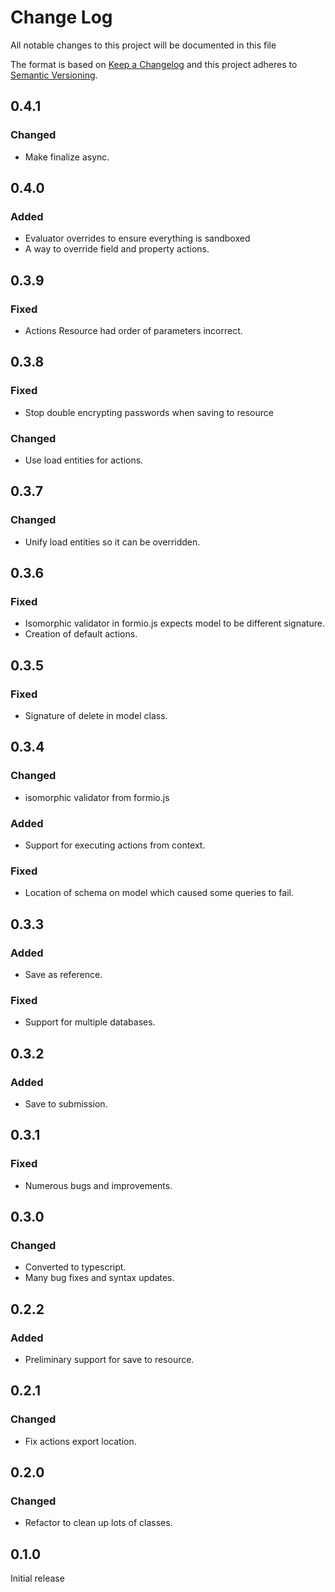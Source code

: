 # Change Log
All notable changes to this project will be documented in this file

The format is based on [Keep a Changelog](http://keepachangelog.com/)
and this project adheres to [Semantic Versioning](http://semver.org/).

## 0.4.1
### Changed
 - Make finalize async.

## 0.4.0
### Added
 - Evaluator overrides to ensure everything is sandboxed
 - A way to override field and property actions.

## 0.3.9
### Fixed
 - Actions Resource had order of parameters incorrect.

## 0.3.8
### Fixed
 - Stop double encrypting passwords when saving to resource
 
### Changed
 - Use load entities for actions.

## 0.3.7
### Changed
 - Unify load entities so it can be overridden.

## 0.3.6
### Fixed
 - Isomorphic validator in formio.js expects model to be different signature.
 - Creation of default actions.

## 0.3.5
### Fixed
 - Signature of delete in model class.

## 0.3.4
### Changed
 - isomorphic validator from formio.js

### Added
 - Support for executing actions from context.

### Fixed
 - Location of schema on model which caused some queries to fail.

## 0.3.3
### Added
 - Save as reference.
 
### Fixed
 - Support for multiple databases.

## 0.3.2
### Added
 - Save to submission.

## 0.3.1
### Fixed
 - Numerous bugs and improvements.

## 0.3.0
### Changed
 - Converted to typescript.
 - Many bug fixes and syntax updates.

## 0.2.2
### Added
 - Preliminary support for save to resource.

## 0.2.1
### Changed
 - Fix actions export location.

## 0.2.0
### Changed
 - Refactor to clean up lots of classes.

## 0.1.0
Initial release
